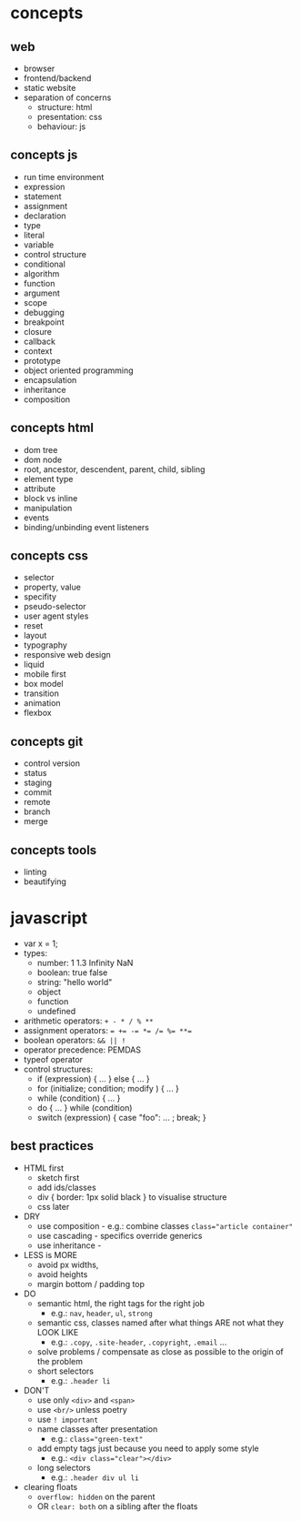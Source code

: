 # concepts

## web

- browser
- frontend/backend
- static website
- separation of concerns
  - structure: html
  - presentation: css
  - behaviour: js

## concepts js
- run time environment
- expression
- statement
- assignment
- declaration
- type
- literal
- variable
- control structure
- conditional
- algorithm
- function
- argument
- scope
- debugging
- breakpoint
- closure
- callback
- context
- prototype
- object oriented programming
- encapsulation
- inheritance
- composition

## concepts html
- dom tree
- dom node
- root, ancestor, descendent, parent, child, sibling
- element type
- attribute
- block vs inline
- manipulation
- events
- binding/unbinding event listeners

## concepts css
- selector
- property, value
- specifity
- pseudo-selector
- user agent styles
- reset
- layout
- typography
- responsive web design
- liquid
- mobile first
- box model
- transition
- animation
- flexbox

## concepts git
- control version
- status
- staging
- commit
- remote
- branch
- merge

## concepts tools
- linting
- beautifying

# javascript

- var x = 1;
- types:
  - number: 1 1.3 Infinity NaN
  - boolean: true false
  - string: "hello world"
  - object
  - function
  - undefined
- arithmetic operators: `+ - * / % **`
- assignment operators: `= += -= *= /= %= **=`
- boolean operators: `&& || !`
- operator precedence: PEMDAS
- typeof operator
- control structures:
  - if (expression) { ... } else { ... }
  - for (initialize; condition; modify ) { ... }
  - while (condition) { ... }
  - do { ... } while (condition) 
  - switch (expression) { case "foo": ... ; break; }


## best practices

- HTML first
  - sketch first
  - add ids/classes 
  - div { border: 1px solid black } to visualise structure
  - css later
- DRY
  - use composition - e.g.: combine classes `class="article container"` 
  - use cascading - specifics override generics
  - use inheritance -  
- LESS is MORE
  - avoid px widths, 
  - avoid heights
  - margin bottom / padding top
- DO
  - semantic html, the right tags for the right job
    - e.g.: `nav`, `header`, `ul`, `strong`
  - semantic css, classes named after what things ARE not what they LOOK LIKE
    - e.g.: `.copy`, `.site-header`, `.copyright`, `.email` ...
  - solve problems / compensate as close as possible to the origin of the problem
  - short selectors
    - e.g.: `.header li`
- DON'T
  - use only `<div>` and `<span>`
  - use `<br/>` unless poetry
  - use `! important`
  - name classes after presentation
    - e.g.: `class="green-text"`
  - add empty tags just because you need to apply some style
    - e.g.: `<div class="clear"></div>`
  - long selectors
    - e.g.: `.header div ul li`
- clearing floats
  - `overflow: hidden` on the parent
  - OR `clear: both` on a sibling after the floats
